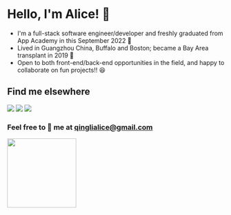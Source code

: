 <h1>Hello, I'm Alice! 👋</h1>

* I'm a full-stack software engineer/developer and freshly graduated from App Academy in this September 2022 📣
* Lived in Guangzhou China, Buffalo and Boston; became a Bay Area transplant in 2019 🌱 
* Open to both front-end/back-end opportunities in the field, and happy to collaborate on fun projects!! 😆


## Find me elsewhere 
  [<img src="https://img.shields.io/badge/GitHub-100000?style=for-the-badge&logo=github&logoColor=white" />](https://github.com/alice886)
  [<img src="https://img.shields.io/badge/LinkedIn-0077B5?style=for-the-badge&logo=linkedin&logoColor=white" />](https://www.linkedin.com/in/alice886/)
  [<img src="https://img.shields.io/badge/AngelList-000000?style=for-the-badge&logo=AngelList&logoColor=white" />](https://angel.co/u/alice886)

### Feel free to 📧 me at qinglialice@gmail.com

 <img src="https://github-readme-stats.vercel.app/api/top-langs?username=alice886&layout=compact" height="160"/>


<p align="center">

</p>

